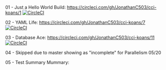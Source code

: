 01 - Just a Hello World Build: https://circleci.com/gh/JonathanC503/cci-koans/1 
[![CircleCI](https://circleci.com/gh/JonathanC503/cci-koans.svg?style=svg)](https://circleci.com/gh/JonathanC503/cci-koans/1)

02 - YAML Life: https://circleci.com/gh/JonathanC503/cci-koans/7 
[![CircleCI](https://circleci.com/gh/JonathanC503/cci-koans.svg?style=svg)](https://circleci.com/gh/JonathanC503/cci-koans/7)

03 - Database Ace: https://circleci.com/gh/JonathanC503/cci-koans/11 
[![CircleCI](https://circleci.com/gh/JonathanC503/cci-koans.svg?style=svg)](https://circleci.com/gh/JonathanC503/cci-koans/11)

04 - Skipped due to master showing as "incomplete" for Parallelism 05/20

05 - Test Summary Mummary: 